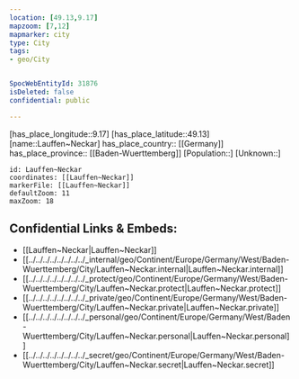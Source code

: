 ```yaml
---
location: [49.13,9.17] 
mapzoom: [7,12] 
mapmarker: city 
type: City
tags:
- geo/City


SpocWebEntityId: 31876
isDeleted: false
confidential: public

---
```

[has_place_longitude::9.17] 
[has_place_latitude::49.13] 
[name::Lauffen~Neckar] 
has_place_country:: [[Germany]]  
has_place_province:: [[Baden-Wuerttemberg]] 
[Population::] 
[Unknown::] 


```leaflet
id: Lauffen~Neckar
coordinates: [[Lauffen~Neckar]] 
markerFile: [[Lauffen~Neckar]] 
defaultZoom: 11 
maxZoom: 18
```


## Confidential Links & Embeds: 
- [[Lauffen~Neckar|Lauffen~Neckar]]  
- [[../../../../../../../../_internal/geo/Continent/Europe/Germany/West/Baden-Wuerttemberg/City/Lauffen~Neckar.internal|Lauffen~Neckar.internal]] 
- [[../../../../../../../../_protect/geo/Continent/Europe/Germany/West/Baden-Wuerttemberg/City/Lauffen~Neckar.protect|Lauffen~Neckar.protect]] 
- [[../../../../../../../../_private/geo/Continent/Europe/Germany/West/Baden-Wuerttemberg/City/Lauffen~Neckar.private|Lauffen~Neckar.private]] 
- [[../../../../../../../../_personal/geo/Continent/Europe/Germany/West/Baden-Wuerttemberg/City/Lauffen~Neckar.personal|Lauffen~Neckar.personal]] 
- [[../../../../../../../../_secret/geo/Continent/Europe/Germany/West/Baden-Wuerttemberg/City/Lauffen~Neckar.secret|Lauffen~Neckar.secret]] 
